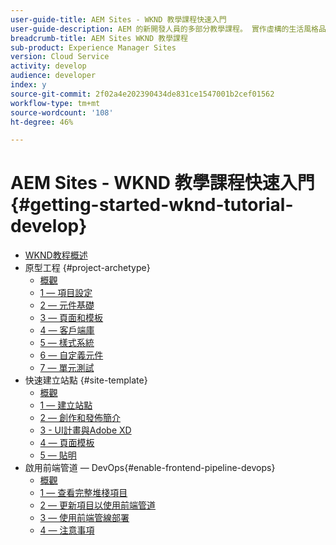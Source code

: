 ```yaml
---
user-guide-title: AEM Sites - WKND 教學課程快速入門
user-guide-description: AEM 的新開發人員的多部分教學課程。 實作虛構的生活風格品牌 WKND 的 AEM 網站。啟用前端管道來加快開發到部署的週期。
breadcrumb-title: AEM Sites WKND 教學課程
sub-product: Experience Manager Sites
version: Cloud Service
activity: develop
audience: developer
index: y
source-git-commit: 2f02a4e202390434de831ce1547001b2cef01562
workflow-type: tm+mt
source-wordcount: '108'
ht-degree: 46%

---
```



# AEM Sites - WKND 教學課程快速入門 {#getting-started-wknd-tutorial-develop}

+ [WKND教程概述](overview.md)
+ 原型工程 {#project-archetype}
   + [概觀](./project-archetype/overview.md)
   + [1 — 項目設定](./project-archetype/project-setup.md)
   + [2 — 元件基礎](./project-archetype/component-basics.md)
   + [3 — 頁面和模板](./project-archetype/pages-templates.md)
   + [4 — 客戶端庫](./project-archetype/client-side-libraries.md)
   + [5 — 樣式系統](./project-archetype/style-system.md)
   + [6 — 自定義元件](./project-archetype/custom-component.md)
   + [7 — 單元測試](./project-archetype/unit-testing.md)
+ 快速建立站點 {#site-template}
   + [概觀](./site-template/overview.md)
   + [1 — 建立站點](./site-template/create-site.md)
   + [2 — 創作和發佈簡介](./site-template/author-content-publish.md)
   + [3 - UI計畫與Adobe XD](./site-template/ui-planning-adobe-xd.md)
   + [4 — 頁面模板](./site-template/page-templates.md)
   + [5 — 貼明](./site-template/theming.md)
+ 啟用前端管道 — DevOps{#enable-frontend-pipeline-devops}
   + [概觀](./enable-frontend-pipeline/overview.md)
   + [1 — 查看完整堆棧項目](./enable-frontend-pipeline/review-uifrontend-module.md)
   + [2 — 更新項目以使用前端管道](./enable-frontend-pipeline/update-project.md)
   + [3 — 使用前端管線部署](./enable-frontend-pipeline/create-frontend-pipeline.md)
   + [4 — 注意事項](./enable-frontend-pipeline/considerations.md)

